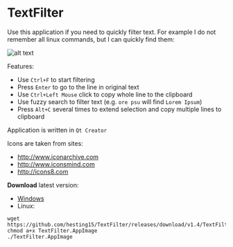 # TextFilter

Use this application if you need to quickly filter text.
For example I do not remember all linux commands, but I can quickly find them:

![alt text](https://user-images.githubusercontent.com/22618607/28619107-8c1cc860-720f-11e7-84aa-4ecc2a184edc.gif)

Features:
- Use `Ctrl+F` to start filtering
- Press `Enter` to go to the line in original text
- Use `Ctrl+Left Mouse` click to copy whole line to the clipboard
- Use fuzzy search to filter text (e.g. `ore psu` will find `Lorem Ipsum`)
- Press `Alt+C` several times to extend selection and copy multiple lines to clipboard

Application is written in `Qt Creator`

Icons are taken from sites:
- http://www.iconarchive.com
- http://www.iconsmind.com
- http://icons8.com

**Download** latest version:
- [Windows](https://github.com/hesting15/TextFilter/releases)
- Linux:
```
wget https://github.com/hesting15/TextFilter/releases/download/v1.4/TextFilter.AppImage
chmod a+x TextFilter.AppImage
./TextFilter.AppImage
```
